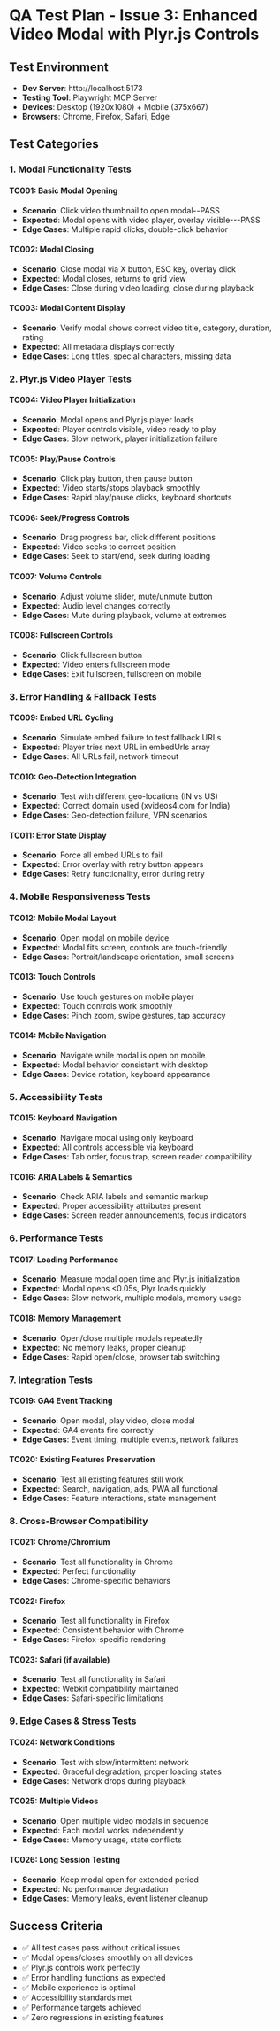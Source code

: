 # QA Test Plan - Issue 3: Enhanced Video Modal with Plyr.js Controls

## Test Environment
- **Dev Server**: http://localhost:5173
- **Testing Tool**: Playwright MCP Server
- **Devices**: Desktop (1920x1080) + Mobile (375x667)
- **Browsers**: Chrome, Firefox, Safari, Edge

## Test Categories

### 1. Modal Functionality Tests
#### TC001: Basic Modal Opening
- **Scenario**: Click video thumbnail to open modal--PASS
- **Expected**: Modal opens with video player, overlay visible---PASS
- **Edge Cases**: Multiple rapid clicks, double-click behavior

#### TC002: Modal Closing
- **Scenario**: Close modal via X button, ESC key, overlay click
- **Expected**: Modal closes, returns to grid view
- **Edge Cases**: Close during video loading, close during playback

#### TC003: Modal Content Display
- **Scenario**: Verify modal shows correct video title, category, duration, rating
- **Expected**: All metadata displays correctly
- **Edge Cases**: Long titles, special characters, missing data

### 2. Plyr.js Video Player Tests
#### TC004: Video Player Initialization
- **Scenario**: Modal opens and Plyr.js player loads
- **Expected**: Player controls visible, video ready to play
- **Edge Cases**: Slow network, player initialization failure

#### TC005: Play/Pause Controls
- **Scenario**: Click play button, then pause button
- **Expected**: Video starts/stops playback smoothly
- **Edge Cases**: Rapid play/pause clicks, keyboard shortcuts

#### TC006: Seek/Progress Controls
- **Scenario**: Drag progress bar, click different positions
- **Expected**: Video seeks to correct position
- **Edge Cases**: Seek to start/end, seek during loading

#### TC007: Volume Controls
- **Scenario**: Adjust volume slider, mute/unmute button
- **Expected**: Audio level changes correctly
- **Edge Cases**: Mute during playback, volume at extremes

#### TC008: Fullscreen Controls
- **Scenario**: Click fullscreen button
- **Expected**: Video enters fullscreen mode
- **Edge Cases**: Exit fullscreen, fullscreen on mobile

### 3. Error Handling & Fallback Tests
#### TC009: Embed URL Cycling
- **Scenario**: Simulate embed failure to test fallback URLs
- **Expected**: Player tries next URL in embedUrls array
- **Edge Cases**: All URLs fail, network timeout

#### TC010: Geo-Detection Integration
- **Scenario**: Test with different geo-locations (IN vs US)
- **Expected**: Correct domain used (xvideos4.com for India)
- **Edge Cases**: Geo-detection failure, VPN scenarios

#### TC011: Error State Display
- **Scenario**: Force all embed URLs to fail
- **Expected**: Error overlay with retry button appears
- **Edge Cases**: Retry functionality, error during retry

### 4. Mobile Responsiveness Tests
#### TC012: Mobile Modal Layout
- **Scenario**: Open modal on mobile device
- **Expected**: Modal fits screen, controls are touch-friendly
- **Edge Cases**: Portrait/landscape orientation, small screens

#### TC013: Touch Controls
- **Scenario**: Use touch gestures on mobile player
- **Expected**: Touch controls work smoothly
- **Edge Cases**: Pinch zoom, swipe gestures, tap accuracy

#### TC014: Mobile Navigation
- **Scenario**: Navigate while modal is open on mobile
- **Expected**: Modal behavior consistent with desktop
- **Edge Cases**: Device rotation, keyboard appearance

### 5. Accessibility Tests
#### TC015: Keyboard Navigation
- **Scenario**: Navigate modal using only keyboard
- **Expected**: All controls accessible via keyboard
- **Edge Cases**: Tab order, focus trap, screen reader compatibility

#### TC016: ARIA Labels & Semantics
- **Scenario**: Check ARIA labels and semantic markup
- **Expected**: Proper accessibility attributes present
- **Edge Cases**: Screen reader announcements, focus indicators

### 6. Performance Tests
#### TC017: Loading Performance
- **Scenario**: Measure modal open time and Plyr.js initialization
- **Expected**: Modal opens <0.05s, Plyr loads quickly
- **Edge Cases**: Slow network, multiple modals, memory usage

#### TC018: Memory Management
- **Scenario**: Open/close multiple modals repeatedly
- **Expected**: No memory leaks, proper cleanup
- **Edge Cases**: Rapid open/close, browser tab switching

### 7. Integration Tests
#### TC019: GA4 Event Tracking
- **Scenario**: Open modal, play video, close modal
- **Expected**: GA4 events fire correctly
- **Edge Cases**: Event timing, multiple events, network failures

#### TC020: Existing Features Preservation
- **Scenario**: Test all existing features still work
- **Expected**: Search, navigation, ads, PWA all functional
- **Edge Cases**: Feature interactions, state management

### 8. Cross-Browser Compatibility
#### TC021: Chrome/Chromium
- **Scenario**: Test all functionality in Chrome
- **Expected**: Perfect functionality
- **Edge Cases**: Chrome-specific behaviors

#### TC022: Firefox
- **Scenario**: Test all functionality in Firefox
- **Expected**: Consistent behavior with Chrome
- **Edge Cases**: Firefox-specific rendering

#### TC023: Safari (if available)
- **Scenario**: Test all functionality in Safari
- **Expected**: Webkit compatibility maintained
- **Edge Cases**: Safari-specific limitations

### 9. Edge Cases & Stress Tests
#### TC024: Network Conditions
- **Scenario**: Test with slow/intermittent network
- **Expected**: Graceful degradation, proper loading states
- **Edge Cases**: Network drops during playback

#### TC025: Multiple Videos
- **Scenario**: Open multiple video modals in sequence
- **Expected**: Each modal works independently
- **Edge Cases**: Memory usage, state conflicts

#### TC026: Long Session Testing
- **Scenario**: Keep modal open for extended period
- **Expected**: No performance degradation
- **Edge Cases**: Memory leaks, event listener cleanup

## Success Criteria
- ✅ All test cases pass without critical issues
- ✅ Modal opens/closes smoothly on all devices
- ✅ Plyr.js controls work perfectly
- ✅ Error handling functions as expected
- ✅ Mobile experience is optimal
- ✅ Accessibility standards met
- ✅ Performance targets achieved
- ✅ Zero regressions in existing features